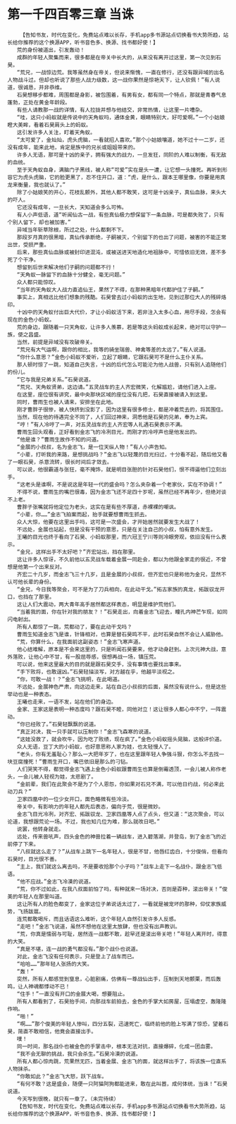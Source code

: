 # 第一千四百零三章 当诛
        【告知书友，时代在变化，免费站点难以长存，手机app多书源站点切换看书大势所趋，站长给你推荐的这个换源APP，听书音色多、换源、找书都好使！】
       荒的身份被道出，引发轰动！
       成群的年轻人聚集而来，很多都是在帝关中长大的，从来没有离开过这里，第一次见到石昊。
       “荒兄，一战惊边荒。我等虽然身在帝关，但说来惭愧，一直在修行，还没有跟异域的出名人物战斗过。但却也听说了那些人战力级数，这一战你果然是惊艳天下，让人钦佩！”有人说道，很诚恳，并非恭维。
       石昊想移步都难，周围都是身影，被包围着，有男有女，都有同一个特点，那就是青春气息蓬勃，正处在黄金年龄段。
       有些人请教那一战的详情，有人拉拢并想与他结交，非常热情，让这里一片嘈杂。
       “哇，这只小蚂蚁就是传说中的天角蚁吗，通体金黄，眼睛特别大，好可爱啊。”一个小姑娘瞪大美眸，看着石昊肩头上的蚂蚁。
       这引发许多人关注，盯着天角蚁。
       “太可爱了，金灿灿，虎头虎脑，一看就招人喜欢。”那个小姑娘嚷道，她不过十一二岁，还没有成年，能来此地，肯定是族中的兄长或姐姐带来的。
       许多人无语，那可是十凶的亲子，拥有强大的战力，一旦发狂，同阶的人难以制衡，有无敌的血统。
       至于天角蚁自身，满脑门子黑线，被人称“可爱”实在是头一遭，让它想一头撞死。再听到形容它为虎头虎脑，它的脸更黑了，忍不住开口，道：“虎，是什么，跟本王哪里像，你要是用真龙来衡量，我也就认了。”
       除了小姑娘笑的开心，花枝乱颤外，其他人都不敢笑，这可是十凶亲子，真仙血脉，来头大的吓人。
       它还没有成年，一旦长大，天知道会多么可怖。
       有人小声低语，道“听闻仙古一战，有些真仙极力想保留下一条血脉，可是都失败了，只有个别人留下，却也被加害。”
       异域当年斩草除根，所过之处，什么都剩不下。
       那段岁月真的很黑暗，真仙传承断绝，子嗣被灭，个别留下的也出了问题，被害的不能正常出世，受损严重。
       后来，那些真仙血脉或被封印进混沌，或被送进天地造化地祖脉中，可惜依旧无效，差不多死了个干净。
       想留到后世来解决他们子嗣的问题都不行！
       “天角蚁一脉留下的血脉十分健全，毫无问题。”
       众人都只能惊叹。
       “当年的天角蚁大人战力直追仙王，果然了不得，在那种黑暗年代都护住了子嗣。”
       事实上，真相远比他们想象的残酷。石昊曾去过小蚂蚁的出生地，见到过那位大人的残碎烙印。
       十凶中的天角蚁付出巨大代价，才让小蚂蚁活下来，若非注入太多心血，用尽手段，怎会有现在的金色小蚂蚁。
       荒的身边，跟随着一只天角蚁，让许多人羡慕，若是等这头蚂蚁成长起来，绝对可以守护一族，使之昌盛。
       当然，前提是异域没有攻破帝关。
       “荒兄有大气运啊，跟你的相比，我等的骑坐瑞兽、神禽等差的太远了。”有人说道。
       “你什么意思？”金色小蚂蚁不爱听，立起了眼睛，它跟石昊可不是什么主仆关系。
       那人顿时惊了一跳，知道自己失言，十凶的后代怎么可能沦为他人战兽，只有别人追随他们的份儿。
       “它与我是兄弟关系。”石昊说道。
       “荒兄、天角蚁贤弟，这边请。”五灵战车的主人齐宏微笑，化解尴尬，请他们进入上座。
       在这里，座位很有讲究，最中央那块区域的座位没有几把，石昊直接被请入到这里。
       同时，曹雨生也被人请来，安排坐在此地。
       刚才曹胖子很惨，被人快挤到没影了，因为这里有很多修士，都是冲着荒去的，将其围住。
       当然，现在他的待遇完全不同了，人们回过神来，洞悉他是石昊的兄弟，奉为上宾。
       “哼！”有人冷哼了一声，对五灵战车的主人齐宏等人礼遇石昊表示不满。
       曹雨生回头观看，正好看到金志飞的冷冽目光，而刚才的冷哼声也是他发出的。
       “他是谁？”曹雨生故作不知的问道。
       “金展的小叔叔，名为金志飞，是一位天纵人物！”有人小声告知。
       “小辈，打听我的来路，是想挑战吗？”金志飞以轻蔑的目光扫过，十分看不起，随后他又看了一眼石昊，杀意流转，很长时间后才敛去。
       可以说，他很霸道与张狂，毫不掩饰，就是明目张胆的针对石昊他们，恨不得逼他们立刻出手。
       “这老头是谁啊，不是说这是年轻一代的盛会吗？怎么夹杂着一个老家伙，实在不协调！”
       不得不说，曹雨生的嘴巴很毒，因为金志飞还不足四十岁呢，虽然已经不再年少，但绝对谈不上老。
       曹胖子张嘴就将他定位为老头，这实在是有些不厚道，赤裸裸的嘲讽。
       “小辈，你……”金志飞拍案而起，抬手就要想曹雨生抓去。
       众人大惊，他要在这里出手吗，这可是一次盛会，才开始居然就要发生大战了！
       不远处，金展也站起，但是没有干预的意思，只是在关注自己的小叔，怕有意外发生。
       王曦的目光也终于看向了石昊、小蚂蚁那里，而六冠王宁川等则冷眼旁观，依旧没有什么表示。
       “金兄，这样出手不太好吧？”齐宏站出，挡在那里。
       这让许多人惊讶，不久前他以五灵战车载着金展一同赴会，都以为他跟金家走的很近，不曾想是他第一个出来反对。
       齐宏二十几岁，而金志飞三十几岁，且是金展的小叔叔，但齐宏也只是称他为金兄，显然不认可他长辈的身份。
       “金兄，今日我等聚会，可不是为了刀兵相向，在此动干戈。”拓古家族的真龙，拓跋驭龙开口，也挡在了那里。
       这让人们大震动，两大青年高手居然都这样表态，明显是维护荒他们。
       “当着我的面，你在针对我的朋友？！”石昊走出，向着金志飞迎去，瞳孔内神芒乍现，如同闪电射出。
       所有人都惊了一跳，荒都动了，要在此动干戈吗？
       曹雨生知道金志飞是谁，针锋相对，也算是替石昊鸣不平，此时石昊自然不会让人威胁他。
       “荒，你算什么，在我面前这副姿态！”金志飞寒声道。
       他心结难解，原本是不会来这里的，只是听闻石昊要来，他才动身赶到。上次元神大战，意外落败，让他心中不甘，有一股屈辱感，很想再战一场，镇压荒。
       可以说，他来这里最大的目的就是跟石昊交手，没有事情也要找出事来。
       “手下败将，也敢逞凶。”石昊轻描淡写，对方越在乎，他越平淡视之。
       “你，可敢一战！？”金志飞挑明，在此喝道。
       不远处，金展神色严肃，向这边走来，站在自己小叔叔的后面，虽然没有说什么，但是这些举动也是一种表态。
       王曦也走来，一语不发，站在他们的身边。
       金家、王家这是表明一种态度吗？跟石昊不睦，同他对立！这让很多人都心中不宁，一阵震动。
       “你已经败了。”石昊轻飘飘的说道。
       “真正对决，我一只手就可以压制你！”金志飞森寒的说道。
       “这娃没救了，就会吹牛，因为吃了败绩，现在疯了。”金色小蚂蚁摇头晃脑，这般评价道。
       众人无语，豆丁大的小蚂蚁，也好意思称人家为娃，也太轻慢人了。
       “老头，你有无羞耻心？那么一大把年岁了，也在这里跟年轻人争强斗狠，你怎么不去找一块豆腐撞死！”曹雨生开口，嘴巴依旧是那么的刁钻。
       人们哭笑不得，都觉得金志飞遇上金色小蚂蚁跟曹雨生也算是倒霉透顶，一会儿被人称作老头，一会儿被人轻视为娃，太悲剧了。
       “金前辈，我们在此聚会不是为了个人恩怨，你如果对石兄不满，可以他日约战，何必来此动刀兵？”
       卫家四凰中的一位少女开口，面色略微有些冷淡。
       帝关中，有影响力的年轻人都先后表态，偏向于荒，很是微妙。
       金志飞目光冷冽，对齐宏、拓跋驭龙、卫家四凰等人点了点头，但又道：“这次聚会，可以论道，我想跟荒论一场。不过，我也知几位为难，那么就改日吧。”
       说罢，他转身就走。
       远处，传来兽吼声，四头金色的神兽拉着一辆战车，进入碧落湖，并登岛，到了金志飞的近前停了下来。
       “八叔就这么走了？”从战车上跳下一名年轻人，很是不甘，他唇红齿白，十分俊俏，但看向石昊时，目光很不善。
       “主上，我们就这么离去吗，不是要收拾那个小子吗？”战车上走下一名战仆，跟金志飞低语。
       “他不应战。”金志飞冷漠的说道。
       “荒，你不过如此，在我八叔面前怕了吗，有种就来一场对决，否则是孬种，滚出帝关！”俊美的年轻人在那里叫道。
       这让所有人的脸色都变了，金家这位子弟说话太过了，一看就是被宠坏的那种，仰仗家族威势，飞扬跋扈。
       连荒都敢喝斥，而且话语这么难听，这个年轻人自然引发许多人反感。
       “走吧！”金志飞说道，虽然不想他在这里太放肆，但也没有出声教训。
       “荒，你真是懦弱与可耻，居然连一战都不敢，趁早还是滚出帝关吧！”年轻人离开时，得意的大笑。
       “真是不堪，连一战的勇气都没有。”那个战仆也说道。
       对此，金志飞没有任何表示，只是登上了战车而已。
       “哈哈……”那年轻人张扬的大笑。
       “轰！”
       突然，所有人都感觉到窒息，心脏剧痛，仿佛有一尊战仙出手，压制到天地颤栗，而后轰鸣，让人神魂都悸动不已！
       “住手！”一直没有开口的金展大喝，想要阻止。
       所有人都看到了，石昊抬手间，向那战车前拍去，金色的手掌大如房屋，压塌虚空，轰隆隆作响。
       “啪！”
       “啊……”那个俊美的年轻人惨叫，四分五裂，迅速死亡，临终前他的脸上写满了惊恐，望着石昊，简直不敢相信，他竟会直接出手。
       噗！
       同一时间，那名战仆也被金色的手掌击中，根本无法对抗，直接爆碎，化成一团血雾。
       “我不会无聊的挑战，我只会杀生。”石昊冷漠的说道。
       所有人都心惊肉跳，荒果然无匹，当着金展、金志飞的面，就这样出手了，将该族一位直系人物抹杀。
       “你敢如此？”金志飞大怒，跃下战车。
       “有何不敢？这是盛会，随便一只阿猫阿狗都能进来，敢在此叫嚣，成何体统，当诛！”石昊说道。
       今天写到很晚，就只有一章了。（未完待续）
       【告知书友，时代在变化，免费站点难以长存，手机app多书源站点切换看书大势所趋，站长给你推荐的这个换源APP，听书音色多、换源、找书都好使！】